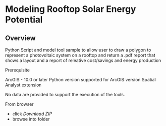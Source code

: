 Modeling Rooftop Solar Energy Potential
===========================



Overview
--------

Python Script and model tool sample to allow user to draw a polygon to represent a photovoltaic system on a rooftop and return a .pdf report that shows a layout and a report of releative cost/savings and energy production 

Prerequisite

ArcGIS - 10.0 or later
Python version supported for ArcGIS version
Spatial Analyst extension

No data are provided to support the execution of the tools.


From browser
* click *Download ZIP*
* browse into folder
